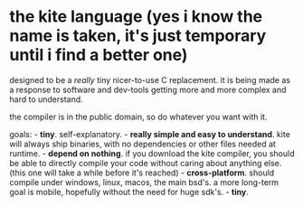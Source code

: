 # the kite language (yes i know the name is taken, it's just temporary until i find a better one)

designed to be a _really_ tiny nicer-to-use C replacement. it is being made as a response to software and dev-tools getting more and more complex and hard to understand.

the compiler is in the public domain, so do whatever you want with it.

goals:
	- **tiny**. self-explanatory.
	- **really simple and easy to understand**. kite will always ship binaries, with no dependencies or other files needed at runtime.
	- **depend on nothing**. if you download the kite compiler, you should be able to directly compile your code without caring about anything else. (this one will take a while before it's reached)
	- **cross-platform**. should compile under windows, linux, macos, the main bsd's. a more long-term goal is mobile, hopefully without the need for huge sdk's.
	- **tiny**.

